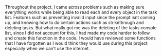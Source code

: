 Throughout the project, I came across problems such as making sure everything works while being able to read each and every object in the task list. Features such as preventing invalid input since the prompt isnt coming up, and knowing how to do certain actions such as strikethrough and deleting tasks. But what really got me was the deleting of the tasks console list, since I did not account for this, I had made my code harder to follow and create this function in the code. I would have reviewed some functions that I have forgotten as I would think they would use during this project especially when we can't use the internet.
